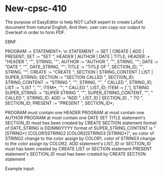 # New-cpsc-410

The purpose of EasyEditor is help NOT LaTeX expert to create LaTeX document from natural English, And then, user can copy our output to Overleaf in order to form PDF.

EBNF

PROGRAM := STATEMENT*; \n
STATEMENT := SET | CREATE | ADD | PRESENT;
SET := "SET ", HEADER | AUTHOR | DATE | TITLE;
HEADER := "HEADER ", '"', STRING, '"';
AUTHOR := "AUTHOR ", '"', STRING, '"';
DATE := "DATE ", '"', DATE_STRING, '"';
TITLE := "TITLE OF ", SECTION_ID, '"', STRING, '"';
CREATE := "CREATE ", SECTION | STRING_CONTENT | LIST | SUPER_STRING;
SECTION := "SECTION CALLED ", SECTION_ID;
STRING_CONTENT := "STRING ", '"', STRING, '"', " CALLED ", STRING_ID;
LIST := "LIST ", '"', ITEM*, '"', " CALLED ", LIST_ID;
ITEM := [','],  STRING
SUPER_STRING := "SUPER STRING ", '"', SUPER_STRING_CONTENT, '"', " CALLED ", STRING_ID;
ADD := "ADD ", LIST_ID | SECTION_ID , " TO ", SECTION_ID;
PRESENT := "PRESENT ", SECTION_ID*;

PROGRAM must contain one HEADER
PROGRAM at most contain one AUTHOR
PROGRAM at most contain one DATE
SET TITLE statement's SECTION_ID must has been created by CREATE SECTION statement
format of DATE_STRING is DD/MM/YYYY
format of SUPER_STRING_CONTENT is "[STRING*] [COLOR1]STRING2 [COLOR2]STRING3 [STRING*]",
so color of STRING2 change to the color assign by COLOR1, color of STRING3 change to the color assign by COLOR2.
ADD statement's LIST_ID or SECTION_ID must has been created by CREATE LIST or SECTION statement
PRESENT statement's SECTION_ID must has been created by CREATE SECTION statement

Example input:
